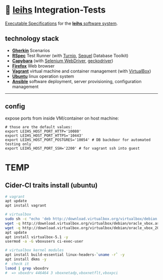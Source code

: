 # 🥒 [leihs][] Integration-Tests

[Executable Specifications](https://en.wikipedia.org/wiki/Behavior-driven_development#Behavioral_specifications) for the [**leihs** software system][leihs].

## technology stack

- [**Gherkin**](https://docs.cucumber.io/gherkin/reference/) Scenarios
- [**RSpec**](https://rspec.info/) Test Runner (with [Turnip](https://github.com/jnicklas/turnip), [Sequel](https://rubygems.org/gems/sequel) Database Toolkit)
- [**Capybara**](https://teamcapybara.github.io/capybara/) (with [Selenium WebDriver](https://www.seleniumhq.org/projects/webdriver/), [geckodriver](https://github.com/mozilla/geckodriver))
- [**Firefox**](https://www.mozilla.org/firefox/) Web browser
- [**Vagrant**](https://www.vagrantup.com/) virtual machine and container management (with [VirtualBox](https://www.virtualbox.org/))
- [**Ubuntu**](https://www.ubuntu.com/server) linux operation system
- [**Ansible**](https://www.ansible.com/) software deployment, server provisioning, configuration management

---

## config

expose ports from inside VM/container on host machine:

```shell
# those are the default values:
export LEIHS_HOST_PORT_HTTP='10080'
export LEIHS_HOST_PORT_HTTPS='10443'
export LEIHS_HOST_PORT_POSTGRES='10054' # DB backdoor for automated testing only
export LEIHS_HOST_PORT_SSH='2200' # for vagrant ssh into guest
```

# TEMP

## Cider-CI traits install (ubuntu)

```sh
# vagrant
apt update
apt install vagrant

# virtualbox
sudo sh -c "echo 'deb http://download.virtualbox.org/virtualbox/debian '$(lsb_release -cs)' contrib non-free' > /etc/apt/sources.list.d/virtualbox.list"
wget -q http://download.virtualbox.org/virtualbox/debian/oracle_vbox.asc -O- | sudo apt-key add -
wget -q http://download.virtualbox.org/virtualbox/debian/oracle_vbox_2016.asc -O- | sudo apt-key add -
apt update
apt install virtualbox-5.1 -y
usermod -a -G vboxusers ci-exec-user

# virtualbox kernel modules
apt install build-essential linux-headers-`uname -r` -y
apt install dkms -y
#  check it
lsmod | grep vboxdrv
#  => vboxdrv 446464 3 vboxnetadp,vboxnetflt,vboxpci
```

[leihs]: https://github.com/leihs/leihs
